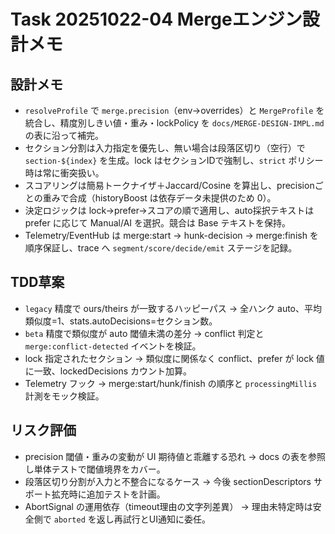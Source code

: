 # Task 20251022-04 Mergeエンジン設計メモ

## 設計メモ
- `resolveProfile` で `merge.precision`（env→overrides）と `MergeProfile` を統合し、精度別しきい値・重み・lockPolicy を `docs/MERGE-DESIGN-IMPL.md` の表に沿って補完。
- セクション分割は入力指定を優先し、無い場合は段落区切り（空行）で `section-${index}` を生成。lock はセクションIDで強制し、`strict` ポリシー時は常に衝突扱い。
- スコアリングは簡易トークナイザ＋Jaccard/Cosine を算出し、precisionごとの重みで合成（historyBoost は依存データ未提供のため 0）。
- 決定ロジックは lock→prefer→スコアの順で適用し、auto採択テキストは prefer に応じて Manual/AI を選択。競合は Base テキストを保持。
- Telemetry/EventHub は merge:start → hunk-decision → merge:finish を順序保証し、trace へ `segment/score/decide/emit` ステージを記録。

## TDD草案
- `legacy` 精度で ours/theirs が一致するハッピーパス → 全ハンク auto、平均類似度=1、stats.autoDecisions=セクション数。
- `beta` 精度で類似度が auto 閾値未満の差分 → conflict 判定と `merge:conflict-detected` イベントを検証。
- lock 指定されたセクション → 類似度に関係なく conflict、prefer が lock 値に一致、lockedDecisions カウント加算。
- Telemetry フック → merge:start/hunk/finish の順序と `processingMillis` 計測をモック検証。

## リスク評価
- precision 閾値・重みの変動が UI 期待値と乖離する恐れ → docs の表を参照し単体テストで閾値境界をカバー。
- 段落区切り分割が入力と不整合になるケース → 今後 sectionDescriptors サポート拡充時に追加テストを計画。
- AbortSignal の運用依存（timeout理由の文字列差異） → 理由未特定時は安全側で `aborted` を返し再試行とUI通知に委任。
